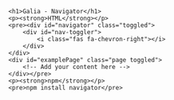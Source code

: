 	<h1>Galia - Navigator</h1>
	<p><strong>HTML</strong></p>
	<pre><div id="navigator" class="toggled">
		<div id="nav-toggler">
			<i class="fas fa-chevron-right"></i>
		</div>
	</div>
	<div id="examplePage" class="page toggled">
		<!-- Add your content here -->
	</div></pre>
	<p><strong>npm</strong></p>
	<pre>npm install navigator</pre>
